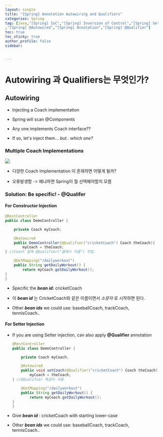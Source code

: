 ```yaml
---
layout: single
title: "[Spring] Annotation Autowiring and Qualifiers"
categories: Spring
tag: [Java,"[Spring] IoC","[Spring] Inversion of Control","[Spring] Setter Injection"
,"[Spring] @Autowired","[Spring] Annotation","[Spring] @Qualifier"]
toc: true
toc_sticky: true
author_profile: false
sidebar:


---
```


# Autowiring 과 Qualifiers는 무엇인가?

## Autowiring

- Injecting a Coach implementation

- Spring will scan @Components

- Any one implements Coach interface??

- If so, let's inject them... *but.. which one?*

### Multiple Coach Implementations

![](https://i.imgur.com/AE6I5K9.png)


- 다양한 Coach Implementation 이 존재하면 어떻게 될까?

- 오류발생함 -> 왜냐하면 Spring이 뭘 선택해야할지 모름

### Solution: Be specific! - @Qualifer

#### For Constructor Injection

```java
@RestController
public class DemoController {

    private Coach myCoach;

    @Autowired
    public DemoController(@Qualifier("cricketCoach") Coach theCoach){
        myCoach = theCoach;
} //Coach 앞에 @Qualifier("클래스 이름") 주입.

    @GetMapping("/dailyworkout")
    public String getDailyWorkout() {
        return myCoach.getDailyWorkout();
}
}
```

- Specific the ***bean id*:** cricketCoach

- 이 ***bean id*** 는 CricketCoach와 같은 이름이면서 *소문자* 로 시작하면 된다.
- Other ***bean ids*** we could use: baseballCoach, trackCoach, tennisCoach..

#### For Setter Injection

- If you are using Setter injection, can also apply **@Qualifier** annotation
  
  ```java
  @RestController
  public class DemoController {
  
      private Coach myCoach;
  
      @Autowired
      public void setCoach(@Qualifier("cricketCoach") Coach theCoach){
          myCoach = theCoach;
  } //@Qualifier 똑같이 사용
  
      @GetMapping("/dailyworkout")
      public String getDailyWorkout() {
          return myCoach.getDailyWorkout();
  }
  }
  ```

- Give ***bean id*** : cricketCoach with starting lower-case
- Other ***bean ids*** we could use: baseballCoach, trackCoach, tennisCoach..
